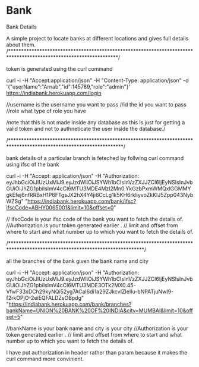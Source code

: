 # Bank
Bank Details

A simple project to locate banks at different locations and gives full details about them.
/******************************************************************************************************************/

token is generated using the curl command

curl -i -H "Accept:application/json" -H "Content-Type: application/json" -d '{"userName":"Arnab","id":145789,"role":"admin"}' 
https://indiabank.herokuapp.com/login

//username is the username you want to pass 
//id the id you want to pass 
//role what type of role you have

/note that this is not made inside any database as this is just for getting a valid token and not to authneticate the user inside the database./

/********************************************************************************************************************/

bank details of a particular branch is feteched by follwing curl command using ifsc of the bank

curl -i -H "Accept: application/json" -H "Authorization: eyJhbGciOiJIUzUxMiJ9.eyJzdWIiOiJSYWh1bCIsInVzZXJJZCI6IjEyNSIsInJvbGUiOiJhZG1pbiIsImV4cCI6MTU3MDE4MzI2Mn0.YkGzbPxmWMQxlGGMMYgkEfej6nfRRBxH1P6FTgsJX2hX4Y4ji6CcLg1k5KH6rkliyvoZkKIJ5Zpp043NybWZSg" 
"https://indiabank.herokuapp.com/bank/ifsc?ifscCode=ABHY0065001&limit=10&offset=0"

// ifscCode is your ifsc code of the bank you want to fetch the details of. 
//Authorization is your token generated earlier . 
// limit and offset from where to start and what number up to which you want to fetch the details of.

/****************************************************************************************************************************/

all the branches of the bank given the bank name and city

curl -i -H "Accept: application/json" -H "Authorization: eyJhbGciOiJIUzUxMiJ9.eyJzdWIiOiJSYWh1bCIsInVzZXJJZCI6IjEyNSIsInJvbGUiOiJhZG1pbiIsImV4cCI6MTU3MDE3OTk2MX0.45-VfwF33xDCh29kyNQi52yg7ACaI6di1a29ZJkcvIZleIIu-bNPATjuNwI9-f2rkOPjO-2eiEQFALDZsOBpdg" 
"https://indiabank.herokuapp.com/bank/branches?bankName=UNION%20BANK%20OF%20INDIA&city=MUMBAI&limit=10&offset=5"

//bankName is your bank name and city is your city
//Authorization is your token generated earlier . 
// limit and offset from where to start and what number up to which you want to fetch the details of.

I have put authorization in header rather than param because it makes the curl command more convinient.
